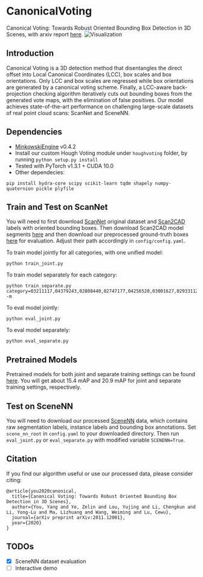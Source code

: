 # CanonicalVoting
Canonical Voting: Towards Robust Oriented Bounding Box Detection in 3D Scenes, with arxiv report [here](https://arxiv.org/abs/2011.12001).
![Visualization](figures/visualize.png)
## Introduction
Canonical Voting is a 3D detection method that disentangles the direct offset into Local Canonical Coordinates (LCC), box scales and box orientations. Only LCC and box scales are regressed while box orientations are generated by a canonical voting scheme. Finally, a LCC-aware back-projection checking algorithm iteratively cuts out bounding boxes from the generated vote maps, with the elimination of false positives. Our model achieves state-of-the-art performance on challenging large-scale datasets of real point cloud scans: ScanNet and SceneNN.

## Dependencies
- [MinkowskiEngine](https://github.com/NVIDIA/MinkowskiEngine) v0.4.2
- Install our custom Hough Voting module under `houghvoting` folder, by running `python setup.py install`
- Tested with PyTorch v1.3.1 + CUDA 10.0
- Other dependecies: 
```
pip install hydra-core scipy scikit-learn tqdm shapely numpy-quaternion pickle plyfile
```

## Train and Test on ScanNet
You will need to first download [ScanNet](https://github.com/ScanNet/ScanNet) original dataset and [Scan2CAD](https://github.com/skanti/Scan2CAD) labels with oriented bounding boxes. Then download Scan2CAD model segments [here](https://drive.google.com/drive/folders/1yKIcQuJte9vToRLbZYgwdYqUDECBYs1T?usp=sharing) and then download our preprocessed ground-truth boxes [here](https://drive.google.com/drive/folders/1i4ctu3oxwYG19kczqNgryj5uMnZVQZCv?usp=sharing) for evaluation. Adjust their path accordingly in `config/config.yaml`.

To train model jointly for all categories, with one unified model:
```
python train_joint.py
```
To train model separately for each category:
```
python train_separate.py category=03211117,04379243,02808440,02747177,04256520,03001627,02933112,02871439,others -m
```
To eval model jointly:
```
python eval_joint.py
```
To eval model separately:
```
python eval_separate.py
```

## Pretrained Models
Pretrained models for both joint and separate training settings can be found [here](https://drive.google.com/drive/folders/1Af5mRVwwI370txOREXkooea8nK_SwzGk?usp=sharing). You will get about 15.4 mAP and 20.9 mAP for joint and separate training settings, respectively.

## Test on SceneNN
You will need to download our processed [SceneNN](https://mega.nz/folder/n7hzDQxb#mV8t4d7psPYN5bSkkxHuYw) data, which contains raw segmentation labels, instance labels and bounding box annotations. Set `scene_nn_root` in `config.yaml` to your downloaded directory. Then run `eval_joint.py` or `eval_separate.py` with modified variable `SCENENN=True`.
## Citation
If you find our algorithm useful or use our processed data, please consider citing:
```
@article{you2020canonical,
  title={Canonical Voting: Towards Robust Oriented Bounding Box Detection in 3D Scenes},
  author={You, Yang and Ye, Zelin and Lou, Yujing and Li, Chengkun and Li, Yong-Lu and Ma, Lizhuang and Wang, Weiming and Lu, Cewu},
  journal={arXiv preprint arXiv:2011.12001},
  year={2020}
}
```

## TODOs
- [x] SceneNN dataset evaluation
- [ ] Interactive demo

